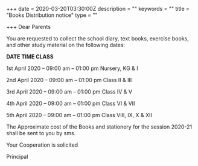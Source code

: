 +++
date = 2020-03-20T03:30:00Z
description = ""
keywords = ""
title = "Books Distribution notice"
type = ""

+++
Dear Parents

You are requested to collect the school diary, text books, exercise books, and other study material on the following dates:

**DATE                          TIME                  CLASS**

1st April 2020 – 09:00 am – 01:00 pm Nursery, KG & I

2nd April 2020 – 09:00 am – 01:00 pm Class II & III

3rd April 2020 – 09:00 am – 01:00 pm Class IV & V

4th April 2020 – 09:00 am – 01:00 pm Class VI & VII

5th April 2020 – 09:00 am – 01:00 pm Class VIII, IX, X & XII

The Approximate cost of the Books and stationery for the session 2020-21 shall be sent to you by sms.

Your Cooperation is solicited

Principal